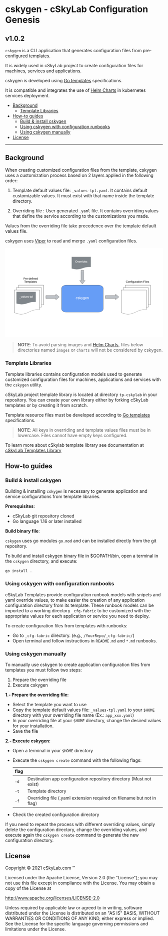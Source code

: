 # cskygen - cSkyLab Configuration Genesis <!-- omit in toc -->

## v1.0.2 <!-- omit in toc -->

`cskygen` is a CLI application that generates configuration files from pre-configured templates.

It is widely used in cSkyLab project to create configuration files for machines, services and applications.

cskygen is developed using [Go templates](https://godoc.org/text/template) specifications.

It is compatible and integrates the use of [Helm Charts](https://helm.sh/) in kubernetes services deployment.

- [Background](#background)
  - [Template Libraries](#template-libraries)
- [How-to guides](#how-to-guides)
  - [Build & install cskygen](#build--install-cskygen)
  - [Using cskygen with configuration runbooks](#using-cskygen-with-configuration-runbooks)
  - [Using cskygen manually](#using-cskygen-manually)
- [License](#license)

---

## Background

When creating customized configuration files from the template, cskygen uses a customization process based on 2 layers applied in the following order:

1. Template default values file: `_values-tpl.yaml`. It contains default customizable values. It must exist with that name inside the template directory.

2. Overriding file : User generated `.yaml` file. It contains overriding values that define the service according to the customizations you made.

Values from the overriding file take precedence over the template default values file.

cskygen uses [Viper](https://github.com/spf13/viper) to read and merge `.yaml` configuration files.

![ ](./images/cskygen.png)

> **NOTE**: To avoid parsing images and [Helm Charts](https://helm.sh/), files below directories named `images` or `charts` will not be considered by cskygen.

### Template Libraries

Template libraries contains configuration models used to generate customized configuration files for machines, applications and services with the `cskygen` utility.

cSkyLab project template library is located at directory `tp-cskylab` in your repository. You can create your own library either by forking cSkyLab templates or by creating it from scratch.

Template resource files must be developed according to [Go templates](https://godoc.org/text/template) specifications.

> **NOTE**: All keys in overriding and template values files must be in lowercase. Files cannot have empty keys configured.

To learn more about cSkylab template library see documentation at [cSkyLab Templates Library](../tpl-cskylab/README.md)

## How-to guides

### Build & install cskygen

Building & installing `cskygen` is necessary to generate application and service configurations from template libraries.

**Prerequisites**:

- cSkyLab git repository cloned
- Go language 1.16 or later installed

**Build binary file**:

`cskygen` uses go modules `go.mod` and can be installed directly from the git repository.

To build and install cskygen binary file in $GOPATH/bin, open a terminal in the `cskygen` directory, and execute:

``` console
go install .
```

### Using cskygen with configuration runbooks

cSkyLab Templates provide configuration runbook models with snipets and yaml override values, to make easier the creation of any application configuration directory from its template. These runbook models can be imported to a working directory `_cfg-fabric` to be customized with the appropriate values for each application or service you need to deploy.

To create configuration files from templates with runbooks:

- Go to `_cfg-fabric` directory. (e.g., `/YourRepo/_cfg-fabric/`)
- Open terminal and follow instructions in `README.md` and `*.md` runbooks.

### Using cskygen manually

To manually use cskygen to create application configuration files from templates you must follow two steps:

1. Prepare the overriding file
2. Execute cskygen

**1.- Prepare the overriding file:**

- Select the template you want to use
- Copy the template default values file: `_values-tpl.yaml` to your `$HOME` directory with your overriding file name (Ex.: `app_xxx.yaml`)
- In your overriding file at your `$HOME` directory, change the desired values for your installation.
- Save the file

**2.- Execute cskygen:**

- Open a terminal in your `$HOME` directory
- Execute the `cskygen create` command with the following flags:

  | flag |                                                                        |
  | ---- | ---------------------------------------------------------------------- |
  | `-d` | Destination app configuration repository directory (Must not exist)    |
  | `-t` | Template directory                                                     |
  | `-f` | Overriding file (.yaml extension required on filename but not in flag) |

- Check the created configuration directory

If you need to repeat the process with different overriding values, simply delete the configuration directory, change the overriding values, and execute again the `cskygen create` command to generate the new configuration directory.

## License

Copyright © 2021 cSkyLab.com ™

Licensed under the Apache License, Version 2.0 (the "License");
you may not use this file except in compliance with the License.
You may obtain a copy of the License at

http://www.apache.org/licenses/LICENSE-2.0

Unless required by applicable law or agreed to in writing, software
distributed under the License is distributed on an "AS IS" BASIS,
WITHOUT WARRANTIES OR CONDITIONS OF ANY KIND, either express or implied.
See the License for the specific language governing permissions and
limitations under the License.
